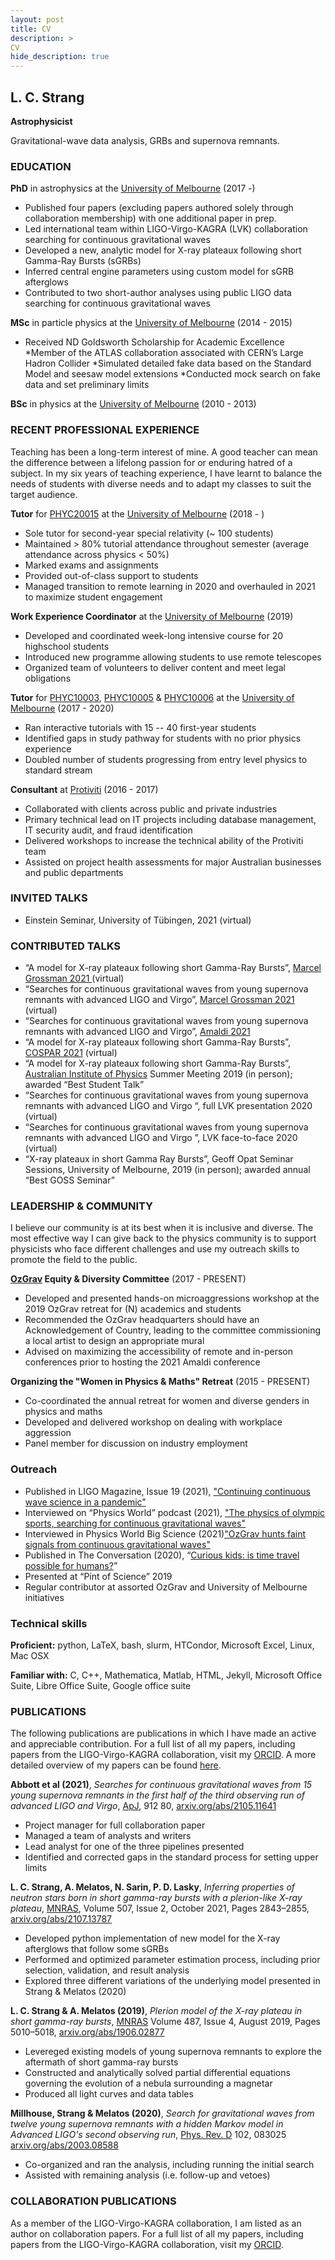 ```yaml
---
layout: post
title: CV
description: >
CV
hide_description: true
---
```


## L. C. Strang
**Astrophysicist**

Gravitational-wave data analysis, GRBs and supernova remnants.

### EDUCATION
**PhD** in astrophysics at the [University of Melbourne](www.unimelb.edu.au) (2017 -)

* Published four papers (excluding papers authored solely through collaboration membership) with one additional paper in prep. 
* Led international team within LIGO-Virgo-KAGRA (LVK) collaboration searching for continuous gravitational waves
* Developed a new, analytic model for X-ray plateaux following short Gamma-Ray Bursts (sGRBs)
* Inferred central engine parameters using custom model for sGRB afterglows
* Contributed to two short-author analyses using public LIGO data searching for continuous gravitational waves

**MSc** in particle physics at the [University of Melbourne](www.unimelb.edu.au) (2014 - 2015)

* Received ND Goldsworth Scholarship for Academic Excellence
*Member of the ATLAS collaboration associated with CERN’s Large Hadron Collider
*Simulated detailed fake data based on the Standard Model and seesaw model extensions
*Conducted mock search on fake data and set preliminary limits

**BSc** in physics at the [University of Melbourne](www.unimelb.edu.au) (2010 - 2013)

### RECENT PROFESSIONAL EXPERIENCE
Teaching has been a long-term interest of mine. A good teacher can mean the difference between a lifelong passion for or enduring hatred of a subject. In my six years of teaching experience, I have learnt to balance the needs of students with diverse needs and to adapt my classes to suit the target audience. 

**Tutor** for [PHYC20015](https://handbook.unimelb.edu.au/2019/subjects/phyc20015/) at the [University of Melbourne](www.unimelb.edu.au) (2018 - )
* Sole tutor for second-year special relativity (~ 100 students)
* Maintained > 80% tutorial attendance throughout semester (average attendance across physics < 50%)
* Marked exams and assignments
* Provided out-of-class support to students
* Managed transition to remote learning in 2020 and overhauled in 2021 to maximize student engagement

**Work Experience Coordinator** at the [University of Melbourne](www.unimelb.edu.au) (2019)

* Developed and coordinated week-long intensive course for 20 highschool students
* Introduced new programme allowing students to use remote telescopes
* Organized team of volunteers to deliver content and meet legal obligations

**Tutor** for [PHYC10003](https://handbook.unimelb.edu.au/subjects/phyc10003), [PHYC10005](https://handbook.unimelb.edu.au/2019/subjects/phyc10005) & [PHYC10006](https://handbook.unimelb.edu.au/2021/subjects/phyc10006) at the [University of Melbourne](www.unimelb.edu.au) (2017 - 2020)

* Ran interactive tutorials with 15 -- 40 first-year students
* Identified gaps in study pathway for students with no prior physics experience
* Doubled number of students progressing from entry level physics to standard stream

**Consultant** at [Protiviti](www.protiviti.com.au) (2016 - 2017)

* Collaborated with clients across public and private industries
* Primary technical lead on IT projects including database management, IT security audit, and fraud identification
* Delivered workshops to increase the technical ability of the Protiviti team
* Assisted on project health assessments for major Australian businesses and public departments


### INVITED TALKS

* Einstein Seminar, University of Tübingen, 2021 (virtual)

### CONTRIBUTED TALKS

* “A model for X-ray plateaux following short Gamma-Ray Bursts”, [Marcel Grossman 2021 ](http://www.icra.it/mg/mg16/) (virtual)
* “Searches for continuous gravitational waves from young supernova remnants with advanced LIGO and Virgo”, [Marcel Grossman 2021 ](http://www.icra.it/mg/mg16/) (virtual)
* “Searches for continuous gravitational waves from young supernova remnants with advanced LIGO and Virgo”, [Amaldi 2021](https://www.amaldi14.org/)
* “A model for X-ray plateaux following short Gamma-Ray Bursts”, [COSPAR 2021](http://www.cospar2021.org/) (virtual)
* “A model for X-ray plateaux following short Gamma-Ray Bursts”, [Australian Institute of Physics](https://physics.org.au/) Summer Meeting 2019 (in person); awarded “Best Student Talk”
* “Searches for continuous gravitational waves from young supernova remnants with advanced LIGO and Virgo “, full LVK presentation 2020  (virtual)
* “Searches for continuous gravitational waves from young supernova remnants with advanced LIGO and Virgo ”, LVK face-to-face 2020  (virtual)
* “X-ray plateaux in short Gamma Ray Bursts”, Geoff Opat Seminar Sessions, University of Melbourne, 2019 (in person); awarded annual “Best GOSS Seminar”


### LEADERSHIP & COMMUNITY
I believe our community is at its best when it is inclusive and diverse. The most effective way I can give back to the physics community is to support physicists who face different challenges and use my outreach skills to promote the field to the public.

**[OzGrav](www.ozgrav.com.au) Equity & Diversity Committee** (2017 - PRESENT)
* Developed and presented hands-on microaggressions workshop at the 2019 OzGrav retreat for (N) academics and students
* Recommended the OzGrav headquarters should have an Acknowledgement of Country, leading to the committee commissioning a local artist to design an appropriate mural
* Advised on maximizing the accessibility of remote and in-person conferences prior to hosting the 2021 Amaldi conference

**Organizing the "Women in Physics & Maths" Retreat** (2015 - PRESENT)

* Co-coordinated the annual retreat for women and diverse genders in physics and maths
* Developed and delivered workshop on dealing with workplace aggression
* Panel member for discussion on industry employment

### Outreach
* Published in LIGO Magazine, Issue 19 (2021), ["Continuing continuous wave science in a pandemic"](https://ligo.org/magazine/LIGO-magazine-issue19.pdf#page=11)
* Interviewed on “Physics World” podcast (2021), ["The physics of olympic sports, searching for continuous gravitational waves"](https://physicsworld.com/a/the-physics-of-olympic-sports-searching-for-continuous-gravitational-waves/)
* Interviewed in Physics World Big Science (2021)["OzGrav hunts faint signals from continuous gravitational waves"](https://prod-physicsworld-iop.content.pugpig.com/blog/2021/09/14/ozgrav-hunts-faint-signals-from-continuous-gravitational-waves/pugpig_index.html)
* Published in The Conversation (2020), “[Curious kids: is time travel possible for humans?](https://theconversation.com/curious-kids-is-time-travel-possible-for-humans-140703)”
* Presented at “Pint of Science” 2019
* Regular contributor at assorted OzGrav and University of Melbourne initiatives

### Technical skills

**Proficient:** python, LaTeX, bash, slurm, HTCondor, Microsoft Excel, Linux, Mac OSX

**Familiar with:** C, C++, Mathematica, Matlab, HTML, Jekyll, Microsoft Office Suite, Libre Office Suite, Google office suite

### PUBLICATIONS
The following publications are publications in which I have made an active and appreciable contribution.
For a full list of all my papers, including papers from the LIGO-Virgo-KAGRA collaboration, visit my [ORCID](https://orcid.org/0000-0001-7834-9235).
A more detailed overview of my papers can be found [here](/papers/). 

**Abbott et al (2021)**, *Searches for continuous gravitational waves from 15 young supernova remnants in the first half of the third observing run of advanced LIGO and Virgo*, [ApJ](https://iopscience.iop.org/article/10.3847/1538-4357/ac17ea), 912 80, [arxiv.org/abs/2105.11641](https://arxiv.org/abs/2105.11641)

* Project manager for full collaboration paper
* Managed a team of analysts and writers
* Lead analyst for one of the three pipelines presented
* Identified and corrected gaps in the standard process for setting upper limits

**L. C. Strang, A. Melatos, N. Sarin, P. D. Lasky**, *Inferring properties of neutron stars born in short gamma-ray bursts with a plerion-like X-ray plateau*, [MNRAS](https://doi.org/10.1093/mnras/stab2210), Volume 507, Issue 2, October 2021, Pages 2843–2855, [arxiv.org/abs/2107.13787](https://arxiv.org/abs/2107.13787)

* Developed python implementation of new model for the X-ray afterglows that follow some sGRBs
* Performed and optimized parameter estimation process, including prior selection, validation, and result analysis
* Explored three different variations of the underlying model presented in Strang & Melatos (2020)

**L. C. Strang & A. Melatos (2019)**, *Plerion model of the X-ray plateau in short gamma-ray bursts*, [MNRAS](https://academic.oup.com/mnras/article-abstract/487/4/5010/5518367) Volume 487, Issue 4, August 2019, Pages 5010–5018, [arxiv.org/abs/1906.02877](https://arxiv.org/abs/1906.02877)

* Levereged existing models of young supernova remnants to explore the aftermath of short gamma-ray bursts
* Constructed and analytically solved partial differential equations governing the evolution of a nebula surrounding a magnetar
* Produced all light curves and data tables

**Millhouse, Strang & Melatos (2020)**, *Search for gravitational waves from twelve young supernova remnants with a hidden Markov model in Advanced LIGO's second observing run*, [Phys. Rev. D](https://journals.aps.org/prd/abstract/10.1103/PhysRevD.102.083025) 102, 083025 [arxiv.org/abs/2003.08588](https://arxiv.org/abs/2003.08588) 

* Co-organized and ran the analysis, including running the initial search
* Assisted with remaining analysis (i.e. follow-up and vetoes)



### COLLABORATION PUBLICATIONS
As a member of the LIGO-Virgo-KAGRA collaboration, I am listed as an author on collaboration papers. 
For a full list of all my papers, including papers from the LIGO-Virgo-KAGRA collaboration, visit my [ORCID](https://orcid.org/0000-0001-7834-9235).

